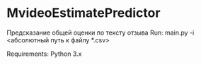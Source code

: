 # MvideoEstimatePredictor
Предсказание общей оценки по тексту отзыва
Run: main.py -i <абсолютный путь к файлу *.csv>

Requirements: Python 3.x